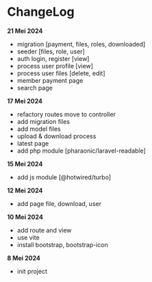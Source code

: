 # ChangeLog
**21 Mei 2024**
- migration [payment, files, roles, downloaded]
- seeder [files, role, user]
- auth login, register [view]
- process user profile [view]
- process user files [delete, edit]
- member payment page
- search page

**17 Mei 2024**
- refactory routes move to controller
- add migration files
- add model files
- upload & download process
- latest page
- add php module [pharaonic/laravel-readable]

**15 Mei 2024**
- add js module [@hotwired/turbo]

**12 Mei 2024**
- add page file, download, user

**10 Mei 2024**
- add route and view
- use vite
- install bootstrap, bootstrap-icon

**8 Mei 2024**
- init project
